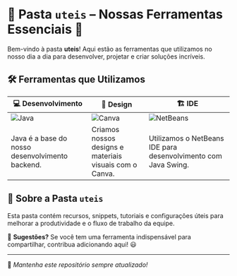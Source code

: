 # 📂 Pasta `uteis` – Nossas Ferramentas Essenciais 🚀  

Bem-vindo à pasta **uteis**! Aqui estão as ferramentas que utilizamos no nosso dia a dia para desenvolver, projetar e criar soluções incríveis.  

## 🛠️ Ferramentas que Utilizamos  

| 💻 Desenvolvimento | 🎨 Design | 🏗️ IDE |
|-------------------|----------|--------|
| ![Java](https://img.shields.io/badge/Java-ED8B00?style=for-the-badge&logo=java&logoColor=white) | ![Canva](https://img.shields.io/badge/Canva-00C4CC?style=for-the-badge&logo=canva&logoColor=white) | ![NetBeans](https://img.shields.io/badge/NetBeans_IDE-1B6AC6?style=for-the-badge&logo=apache-netbeans-ide&logoColor=white) |
| Java é a base do nosso desenvolvimento backend. | Criamos nossos designs e materiais visuais com o Canva. | Utilizamos o NetBeans IDE para desenvolvimento com Java Swing. |

## 📌 Sobre a Pasta `uteis`  
Esta pasta contém recursos, snippets, tutoriais e configurações úteis para melhorar a produtividade e o fluxo de trabalho da equipe.  

📢 **Sugestões?** Se você tem uma ferramenta indispensável para compartilhar, contribua adicionando aqui! 😃  

---

🔗 *Mantenha este repositório sempre atualizado!*  


